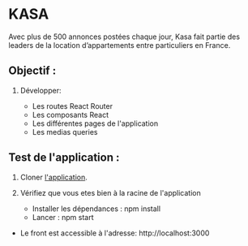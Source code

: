 # KASA #

Avec plus de 500 annonces postées chaque jour, Kasa fait partie des leaders de la location d’appartements entre particuliers en France.
    
## Objectif : ##

1. Développer:

    - Les routes React Router
    - Les composants React
    - Les différentes pages de l'application
    - Les medias queries
    
## Test de l'application : ##

1. Cloner <a href='https://github.com/ISANKOI/MartinJeremy_7_03102022'>l'application</a>.

2. Vérifiez que vous etes bien à la racine de l'application
    - Installer les dépendances : npm install
    - Lancer : npm start

- Le front est accessible à l'adresse: http://localhost:3000
